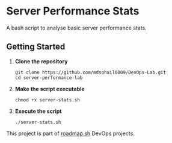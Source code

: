 # Server Performance Stats
A bash script to analyse basic server performance stats.  

## Getting Started
1. **Clone the repository**
    ```
    git clone https://github.com/mdsohail0009/DevOps-Lab.git
    cd server-performance-lab
    ```

2. **Make the script executable**
    ```
    chmod +x server-stats.sh
    ```
3. **Execute the script**  
    ```
    ./server-stats.sh
    ```
This project is part of [roadmap.sh](https://roadmap.sh/projects/server-stats) DevOps projects.
